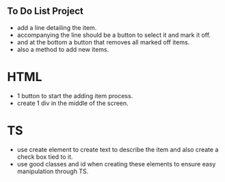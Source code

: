 ## To Do List Project

- add a line detailing the item.
- accompanying the line should be a button to select it and mark it off.
- and at the bottom a button that removes all marked off items.
- also a method to add new items.


# HTML

- 1 button to start the adding item process.
- create 1 div in the middle of the screen.


# TS

- use create element to create text to describe the item and also create a check box tied to it.
- use good classes and id when creating these elements to ensure easy manipulation through TS.

